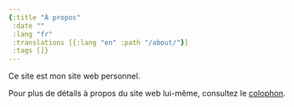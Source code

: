 ```yaml
---
{:title "À propos"
 :date ""
 :lang "fr"
 :translations [{:lang "en" :path "/about/"}]
 :tags []}
---
```


Ce site est mon site web personnel.

Pour plus de détails à propos du site web lui-même, consultez le [colophon](../colophon/).
